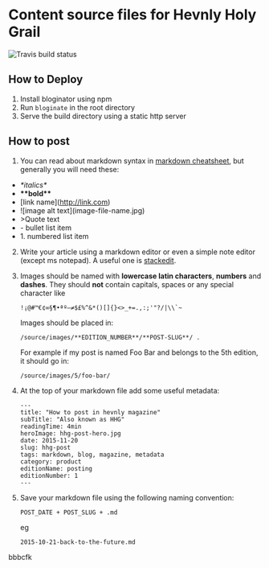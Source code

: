 # Content source files for Hevnly Holy Grail

![Travis build status](https://travis-ci.org/hevnly/hhg.svg?branch=develop)

## How to Deploy

1. Install bloginator using npm
2. Run `bloginate` in the root directory
3. Serve the build directory using a static http server

## How to post
1. You can read about markdown syntax in [markdown cheatsheet](https://github.com/adam-p/markdown-here/wiki/Markdown-Cheatsheet), but generally you will need these:
- *\*italics\**
- **\*\*bold\*\***
- \[link name](http://link.com)
- \!\[image alt text](image-file-name.jpg)
- \>Quote text
- \- bullet list item
- 1\. numbered list item

2. Write your article using a markdown editor or even a simple note editor (except ms notepad).
A useful one is [stackedit](https://stackedit.io/editor).

3. Images should be named with **lowercase latin characters**, **numbers** and **dashes**. They should **not** contain capitals, spaces or any special character like
    ```
    !¡@#™€¢∞§¶•ªº–≠$£%^&*()[]{}<>_+=.,:;'"?/|\\`~
    ```
    Images should be placed in:
    ```
    /source/images/**EDITION_NUMBER**/**POST-SLUG**/ .
    ```
    For example if my post is named Foo Bar and belongs to the 5th edition, it should go in:
    ```
    /source/images/5/foo-bar/
    ```

4. At the top of your markdown file add some useful metadata:
    ```
    ---
    title: "How to post in hevnly magazine"
    subTitle: "Also known as HHG"
    readingTime: 4min
    heroImage: hhg-post-hero.jpg
    date: 2015-11-20
    slug: hhg-post
    tags: markdown, blog, magazine, metadata
    category: product
    editionName: posting
    editionNumber: 1
    ---
    ```

5.  Save your markdown file using the following naming convention:
    ```
    POST_DATE + POST_SLUG + .md
    ```
    eg
    ```
    2015-10-21-back-to-the-future.md
    ```

bbbcfk
